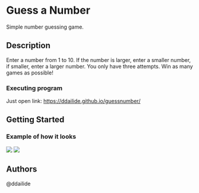# Guess a Number

Simple number guessing game.

## Description

Enter a number from 1 to 10. If the number is larger, enter a smaller number, if smaller, enter a larger number. You only have three attempts. Win as many games as possible!

### Executing program

Just open link: https://ddailide.github.io/guessnumber/

## Getting Started

### Example of how it looks

<img src="images/zaidimo pvz.png">
<img src="images/zaidimo pvz2.png">

## Authors

@ddailide
